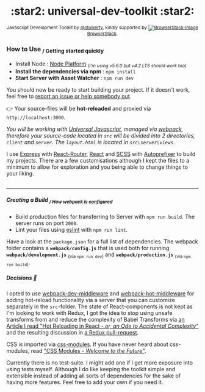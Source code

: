 <h1 align="center">:star2: universal-dev-toolkit :star2:</h1>
<p align="center"><sub>Javascript Development Toolkit by <a href="https://twitter.com/stoikerty">@stoikerty</a>, kindly supported by <a href="https://raw.githubusercontent.com/stoikerty/universal-dev-toolkit/master/browserstack-logo.png"><img src="https://raw.githubusercontent.com/stoikerty/universal-dev-toolkit/master/browserstack-logo.png" alt="BrowserStack-Image" style="max-width:100%;"></a> <a href="https://www.browserstack.com">BrowserStack</a>.</sub></p>

### How to Use <sub>/ Getting started quickly</sub>
- Install Node : [Node Platform](https://nodejs.org/) <sub>*(I'm using v5.6.0 but v4.2 LTS should work too)*</sub><br>
- **Install the dependencies via npm** : `npm install`<br>
- **Start Server with Asset Watcher** : `npm run dev`<br>

You should now be ready to start building your project. If it doesn't work, feel free to [report an issue or help somebody out](https://github.com/stoikerty/universal-dev-toolkit/issues).

:point_right:  Your source-files will be **hot-reloaded** and proxied via `http://localhost:3000`.

*You will be working with [Universal Javascript](https://medium.com/@mjackson/universal-javascript-4761051b7ae9#.llvvuk4l5), managed via [webpack](https://webpack.github.io/), therefore your source-code located in `src` will be divided into 2 directories, `client` and `server`. The `layout.html` is located in `src\server\views`*.

I use [Express](http://expressjs.com/) with [React-Router](https://github.com/reactjs/react-router), [React](https://facebook.github.io/react/) and [SCSS](http://sass-lang.com/) with [Autoprefixer](https://github.com/postcss/autoprefixer) to build my projects. There are a few customisations although I kept the files to a minimum to allow for exploration and you being able to change things to your liking.
<br><br>

---

##### Creating a Build <sub>/ How webpack is configured</sub>
- Build production files for transferring to Server with `npm run build`. The server runs on port `2000`.
- Lint your files using [eslint](http://eslint.org/) with `npm run lint`.

Have a look at the `package.json` for a full list of dependencies. The webpack folder contains a **`webpack/config.js`** that is used both for running **`webpack/development.js`** <sub>(via `npm run dev`)</sub> and **`webpack/production.js`** <sub>(via `npm run build`)</sub>.

##### Decisions :foggy:

I opted to use [webpack-dev-middleware](https://github.com/webpack/webpack-dev-middleware) and [webpack-hot-middleware](https://github.com/glenjamin/webpack-hot-middleware) for adding hot-reload functionality via a server that you can customize separately in the `src`-folder. The state of React-components is not kept as I'm looking to work with Redux, I got the idea to stop using unsafe transforms from and reduce the complexity of Babel Transforms via [an Article I read "Hot Reloading in React - *or, an Ode to Accidental Complexity*"](https://medium.com/@dan_abramov/hot-reloading-in-react-1140438583bf#.3mce9tv45) and the resulting discussion in [a Redux pull-request](https://github.com/reactjs/redux/pull/1455).

CSS is imported via [css-modules](https://github.com/css-modules/css-modules). If you have never heard about css-modules, read ["CSS Modules - *Welcome to the Future*"](http://glenmaddern.com/articles/css-modules).

Currently there is no test-suite. I might add one if I get more exposure into using tests myself. Although I do like keeping the toolkit simple and extensible instead of adding all sorts of dependencies for the sake of having more features. Feel free to add your own if you need it.
